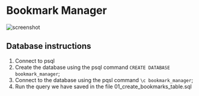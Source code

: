# Bookmark Manager

![screenshot](https://github.com/valentina-maggio/bookmark-manager/blob/main/assets/Screenshot%202022-03-14%20at%2014.32.35.png)

## Database instructions

1. Connect to psql
2. Create the database using the psql command `CREATE DATABASE bookmark_manager`;
3. Connect to the database using the pqsl command `\c bookmark_manager`;
4. Run the query we have saved in the file 01_create_bookmarks_table.sql
